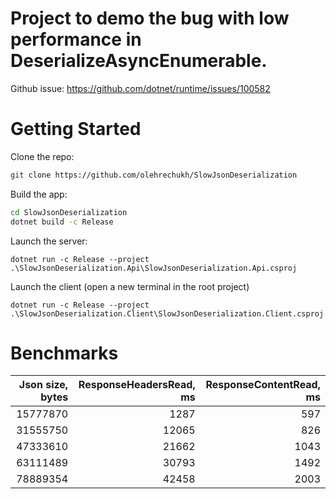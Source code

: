 # Project to demo the bug with low performance in DeserializeAsyncEnumerable.
Github issue: https://github.com/dotnet/runtime/issues/100582
# Getting Started

Clone the repo:

``` bash
git clone https://github.com/olehrechukh/SlowJsonDeserialization
```

Build the app:
``` bash
cd SlowJsonDeserialization
dotnet build -c Release
```

Launch the server:
``` 
dotnet run -c Release --project .\SlowJsonDeserialization.Api\SlowJsonDeserialization.Api.csproj
```

Launch the client (open a new terminal in the root project)
``` 
dotnet run -c Release --project .\SlowJsonDeserialization.Client\SlowJsonDeserialization.Client.csproj
```
# Benchmarks

| Json size, bytes | ResponseHeadersRead, ms | ResponseContentRead, ms |
|-----------------:|------------------------:|------------------------:|
|         15777870 |                    1287 |                     597 |
|         31555750 |                   12065 |                     826 |
|         47333610 |                   21662 |                    1043 |
|         63111489 |                   30793 |                    1492 |
|         78889354 |                   42458 |                    2003 |